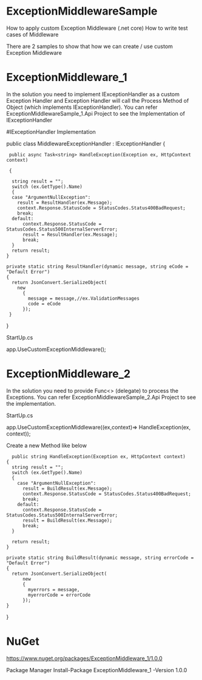 # ExceptionMiddlewareSample
How to apply custom Exception Middleware (.net core) 
How to write test cases of Middleware

There are 2 samples to show that how we can create / use custom Exception Middleware

# ExceptionMiddleware_1
In the solution  you need to implement IExceptionHandler as a custom Exception Handler and Exception Handler will call the Process Method of Object (which implements IExceptionHandler).
You can refer ExceptionMiddlewareSample_1.Api Project to see the Implementation of IExceptionHandler

#IExceptionHandler Implementation

 public class MiddlewareExceptionHandler : IExceptionHandler
 {
     
     public async Task<string> HandleException(Exception ex, HttpContext context)
     
     {
  
      string result = "";
      switch (ex.GetType().Name)
      {
      case "ArgumentNullException":
        result = ResultHandler(ex.Message);
        context.Response.StatusCode = StatusCodes.Status400BadRequest;
        break;
      default:
          context.Response.StatusCode = StatusCodes.Status500InternalServerError;
          result = ResultHandler(ex.Message);
          break;
      }
      return result;
    }
    
    private static string ResultHandler(dynamic message, string eCode = "Default Error")
    {
      return JsonConvert.SerializeObject(
        new
          {
            message = message,//ex.ValidationMessages
            code = eCode
          });
     }
  }
  
StartUp.cs

 app.UseCustomExceptionMiddleware();

# ExceptionMiddleware_2

In the solution you need to provide Func<> (delegate) to process the Exceptions.
You can refer ExceptionMiddlewareSample_2.Api Project to see the implementation.

StartUp.cs

  app.UseCustomExceptionMiddleware((ex,context)=> HandleException(ex, context));
 
  Create a new Method like below
  
      public string HandleException(Exception ex, HttpContext context)
    {
      string result = "";
      switch (ex.GetType().Name)
      {
        case "ArgumentNullException":
          result = BuildResult(ex.Message);
          context.Response.StatusCode = StatusCodes.Status400BadRequest;
          break;
        default:
          context.Response.StatusCode = StatusCodes.Status500InternalServerError;
          result = BuildResult(ex.Message);
          break;
      }

      return result;
    }

    private static string BuildResult(dynamic message, string errorCode = "Default Error")
    {
      return JsonConvert.SerializeObject(
          new
          {
            myerrors = message,
            myerrorCode = errorCode
          });
    }

  }

# NuGet
https://www.nuget.org/packages/ExceptionMiddleware_1/1.0.0

Package Manager
Install-Package ExceptionMiddleware_1 -Version 1.0.0
